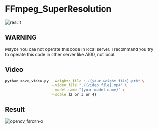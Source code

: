 
# FFmpeg_SuperResolution
![result](https://user-images.githubusercontent.com/72849922/122692663-67d3c000-d271-11eb-958c-27801a6c9bf7.PNG)



## WARNING
Maybe You can not operate this code in local server. I recommand you try to operate this code in other server like A100, not local.


## Video

```bash
python save_video.py --weights_file "./{your weight file}.pth" \
                     --video_file "./{video file}.mp4" \
                     --model_name "{your model name}" \
                     --scale {2 or 3 or 4}
```


## Result
![opencv_fsrcnn-x](https://user-images.githubusercontent.com/72849922/122024681-9ed64b80-ce03-11eb-8564-102d6fd693ba.gif)





